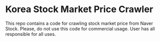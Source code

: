 # Korea Stock Market Price Crawler
This repo contains a code for crawling stock market price from Naver Stock. Please, do not use this code for commercial usage. User has all responsible for all uses.
